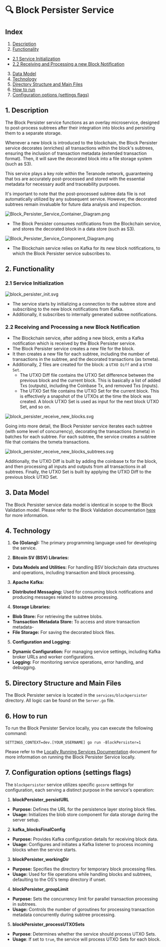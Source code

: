 # 🔍 Block Persister Service

## Index

1. [Description](#1-description)
2. [Functionality](#2-functionality)
- [2.1 Service Initialization](#21-service-initialization)
- [2.2 Receiving and Processing a new Block Notification](#22-receiving-and-processing-a-new-block-notification)
3. [Data Model](#3-data-model)
4. [Technology](#4-technology)
5. [Directory Structure and Main Files](#5-directory-structure-and-main-files)
6. [How to run](#6-how-to-run)
7. [Configuration options (settings flags)](#7-configuration-options-settings-flags)

## 1. Description

The Block Persister service functions as an overlay microservice, designed to post-process subtrees after their integration into blocks and persisting them to a separate storage.

Whenever a new block is introduced to the blockchain, the Block Persister service decorates (enriches) all transactions within the block's subtrees, ensuring the inclusion of transaction metadata (extended transaction format). Then, it will save the decorated block into a file storage system (such as S3).

This service plays a key role within the Teranode network, guaranteeing that txs are accurately post-processed and stored with the essential metadata for necessary audit and traceability purposes.

It's important to note that the post-processed subtree data file is not automatically utilized by any subsequent service. However, the decorated subtrees remain invaluable for future data analysis and inspection.

![Block_Persister_Service_Container_Diagram.png](img/Block_Persister_Service_Container_Diagram.png)

* The Block Persister consumes notifications from the Blockchain service, and stores the decorated block in a data store (such as S3).

![Block_Persister_Service_Component_Diagram.png](img/Block_Persister_Service_Component_Diagram.png)

* The Blockchain service relies on Kafka for its new block notifications, to which the Block Persister service subscribes to.


## 2. Functionality

### 2.1 Service Initialization

![block_persister_init.svg](img/plantuml/blockpersister/block_persister_init.svg)

- The service starts by initializing a connection to the subtree store and subscribing to the new block notifications from Kafka.
- Additionally, it subscribes to internally generated subtree notifications.

### 2.2 Receiving and Processing a new Block Notification


- The Blockchain service, after adding a new block, emits a Kafka notification which is received by the Block Persister service.
- The Block Persister service creates a new file for the block.
- It then creates a new file for each subtree, including the number of transactions in the subtree, and the decorated transactions (as txmeta).
- Additionally, 2 files are created for the block: a `UTXO Diff` and a `UTXO Set`.
  - The UTXO Diff file contains the UTXO Set difference between the previous block and the current block. This is basically a list of added Txs (outputs), including the Coinbase Tx, and removed Txs (inputs).
  - The UTXO Set file contains the UTXO Set for the current block. This is effectively a snapshot of the UTXOs at the time the block was created. A block UTXO Set is used as input for the next block UTXO Set, and so on.

![block_persister_receive_new_blocks.svg](img/plantuml/blockpersister/block_persister_receive_new_blocks.svg)

Going into more detail, the Block Persister service iterates each subtree (with some level of concurrency), decorating the transactions (txmeta) in batches for each subtree. For each subtree, the service creates a subtree file that contains the txmeta transactions.

![block_persister_receive_new_blocks_subtrees.svg](img/plantuml/blockpersister/block_persister_receive_new_blocks_subtrees.svg)

Additionally, the UTXO Diff is built by adding the coinbase tx for the block, and then processing all inputs and outputs from all transactions in all subtrees. Finally, the UTXO Set is built by applying the UTXO Diff to the previous block UTXO Set.

## 3. Data Model

The Block Persister service data model is identical in scope to the Block Validation model. Please refer to the Block Validation documentation [here](blockValidation.md#4-data-model) for more information.

## 4. Technology

1. **Go (Golang):** The primary programming language used for developing the service.

2. **Bitcoin SV (BSV) Libraries:**
  - **Data Models and Utilities:** For handling BSV blockchain data structures and operations, including transaction and block processing.

3. **Apache Kafka:**
  - **Distributed Messaging:** Used for consuming block notifications and producing messages related to subtree processing.

4. **Storage Libraries:**
  - **Blob Store:** For retrieving the subtree blobs.
  - **Transaction Metadata Store:** To access and store transaction metadata-
  - **File Storage:** For saving the decorated block files.

5. **Configuration and Logging:**
  - **Dynamic Configuration:** For managing service settings, including Kafka broker URLs and worker configurations.
  - **Logging:** For monitoring service operations, error handling, and debugging.


## 5. Directory Structure and Main Files

The Block Persister service is located in the `services/blockpersister` directory. All logic can be found on the `Server.go` file.

## 6. How to run

To run the Block Persister Service locally, you can execute the following command:

```shell
SETTINGS_CONTEXT=dev.[YOUR_USERNAME] go run -BlockPersister=1
```

Please refer to the [Locally Running Services Documentation](../locallyRunningServices.md) document for more information on running the Block Persister Service locally.


## 7. Configuration options (settings flags)

The `blockpersister` service utilizes specific `gocore` settings for configuration, each serving a distinct purpose in the service's operation:

1. **blockPersister_persistURL**
  - **Purpose:** Defines the URL for the persistence layer storing block files.
  - **Usage:** Initializes the blob store component for data storage during the server setup.

2. **kafka_blocksFinalConfig**
  - **Purpose:** Provides Kafka configuration details for receiving block data.
  - **Usage:** Configures and initiates a Kafka listener to process incoming blocks when the service starts.

3. **blockPersister_workingDir**
  - **Purpose:** Specifies the directory for temporary block processing files.
  - **Usage:** Used for file operations while handling blocks and subtrees, defaulting to the OS's temp directory if unset.

4. **blockPersister_groupLimit**
  - **Purpose:** Sets the concurrency limit for parallel transaction processing in subtrees.
  - **Usage:** Controls the number of goroutines for processing transaction metadata concurrently during subtree processing.

5. **blockPersister_processUTXOSets**

 - **Purpose**: Determines whether the service should process UTXO Sets.
 - **Usage**: If set to `true`, the service will process UTXO Sets for each block.
